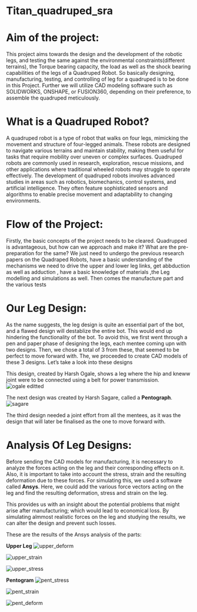 ﻿# Titan_quadruped_sra
# Aim of the project: 
This project aims towards the design and the development of the robotic legs, and testing the same against the environmental constraints(different terrains), the Torque bearing capacity, the load as well as the shock bearing capabilities of the legs of a Quadruped Robot. So basically designing, manufacturing, testing, and controlling of leg for a quadruped is to be done in this Project. Further we will utilize CAD modeling software such as SOLIDWORKS, ONSHAPE, or FUSION360, depending on their preference, to assemble the quadruped meticulously.

# What is a Quadruped Robot?
A quadruped robot is a type of robot that walks on four legs, mimicking the movement and structure of four-legged animals. These robots are designed to navigate various terrains and maintain stability, making them useful for tasks that require mobility over uneven or complex surfaces. Quadruped robots are commonly used in research, exploration, rescue missions, and other applications where traditional wheeled robots may struggle to operate effectively. The development of quadruped robots involves advanced studies in areas such as robotics, biomechanics, control systems, and artificial intelligence. They often feature sophisticated sensors and algorithms to enable precise movement and adaptability to changing environments.

# Flow of the Project:
Firstly, the basic concepts of the project needs to be cleared. Quadrupped is advantageous, but how can we approach and make it? What are the pre-preparation for the same?
We just need to undergo the previous research papers on the Quadraped Robots, have a basic understanding of the mechanisms we need to drive the upper and lower leg links, get abbduction as well as adduction , have a basic knowledge of materials ,the Leg modelling and simulations as well. Then comes the manufacture part and the various tests

# Our Leg Design:
As the name suggests, the leg design is quite an essential part of the bot, and a flawed design will destablize the entire bot. This would end up hindering the functionality of the bot. To avoid this, we first went through a pen and paper phase of designing the legs, each mentee coming upn with two designs. Then, we chose a total of 3 from these, that seemed to be perfect to move forward with. The, we proceeded to create CAD models of these 3 designs. Let’s take a look into these designs

This design, created by Harsh Ogale, shows a leg where the hip and kneww joint were to be connected using a belt for power transmission.
![ogale editted](https://github.com/user-attachments/assets/0a2abde1-cb38-4bf6-9514-ddd83db7c68e)

The next design was created by Harsh Sagare, called a **Pentograph**.
![sagare](https://github.com/user-attachments/assets/b5be90b4-e2f7-4229-88e8-d2d9d611373c)

The third design needed a joint effort from all the mentees, as it was the design that will later be finalised as the one to move forward with.

# Analysis Of Leg Designs:
Before sending the CAD models for manufacturing, it is necessary to analyze the forces acting on the leg and their corresponding effects on it. Also, it is important to take into account the stress, strain and the resulting deformation due to these forces. For simulating this, we used a software called **Ansys**. Here, we could add the various force vectors acting on the leg and find the resulting deformation, stress and strain on the leg. 


This provides us with an insight about the potential problems that might arise after manufacturing; which would lead to economical loss. By simulating almmost realistic forces on the leg and studying the results, we can alter the design and prevent such losses.

These are the results of the Ansys analysis of the parts:

**Upper Leg**
![upper_deform](https://github.com/user-attachments/assets/42f8a126-ac08-4dba-a532-756a11c8d6e8)

![upper_strain](https://github.com/user-attachments/assets/8239eb1e-2565-4464-905e-220bf05c9aa5)

![upper_stress](https://github.com/user-attachments/assets/8116fda2-3485-40e9-bd7e-94ca4c795ffd)

**Pentogram**
![pent_stress](https://github.com/user-attachments/assets/56fcca11-be14-45ca-86fc-648a5ff4a3ef)

![pent_strain](https://github.com/user-attachments/assets/b7cf9e8f-f324-4835-ba81-d83d0ccbff5f)


![pent_deform](https://github.com/user-attachments/assets/b0a6e37d-0283-4dbb-ab4a-f1a9877bd22e)







